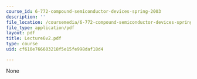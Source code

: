 ```yaml
---
course_id: 6-772-compound-semiconductor-devices-spring-2003
description: ''
file_location: /coursemedia/6-772-compound-semiconductor-devices-spring-2003/cf610e766603218f5e15fe998daf18d4_Lecture6v2.pdf
file_type: application/pdf
layout: pdf
title: Lecture6v2.pdf
type: course
uid: cf610e766603218f5e15fe998daf18d4

---
```

None